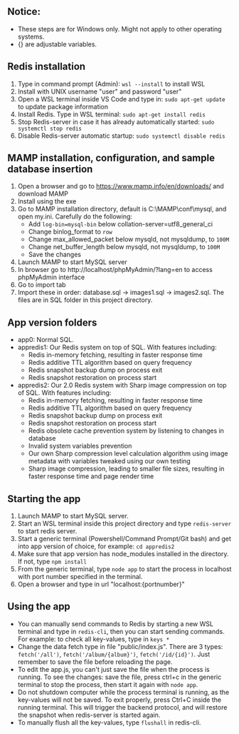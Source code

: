 ## Notice:
- These steps are for Windows only. Might not apply to other operating systems.
- {} are adjustable variables.

## Redis installation
1. Type in command prompt (Admin): `wsl --install` to install WSL
2. Install with UNIX username "user" and password "user"
3. Open a WSL terminal inside VS Code and type in: `sudo apt-get update` to update package information
4. Install Redis. Type in WSL terminal: `sudo apt-get install redis`
5. Stop Redis-server in case it has already automatically started: `sudo systemctl stop redis`
6. Disable Redis-server automatic startup: `sudo systemctl disable redis`

## MAMP installation, configuration, and sample database insertion
1. Open a browser and go to https://www.mamp.info/en/downloads/ and download MAMP
2. Install using the exe
3. Go to MAMP installation directory, default is C:\MAMP\conf\mysql, and open my.ini. Carefully do the following:
   - Add `log-bin=mysql-bin` below collation-server=utf8_general_ci
   - Change binlog_format to `row`
   - Change max_allowed_packet below mysqld, not mysqldump, to `100M`
   - Change net_buffer_length below mysqld, not mysqldump, to `100M`
   - Save the changes
4. Launch MAMP to start MySQL server
5. In browser go to http://localhost/phpMyAdmin/?lang=en to access phpMyAdmin interface
6. Go to import tab
7. Import these in order: database.sql -> images1.sql -> images2.sql. The files are in SQL folder in this project directory.

## App version folders
- app0: Normal SQL.
- appredis1: Our Redis system on top of SQL. With features including:
   - Redis in-memory fetching, resulting in faster response time
   - Redis additive TTL algorithm based on query frequency
   - Redis snapshot backup dump on process exit
   - Redis snapshot restoration on process start
- appredis2: Our 2.0 Redis system with Sharp image compression on top of SQL. With features including:
   - Redis in-memory fetching, resulting in faster response time
   - Redis additive TTL algorithm based on query frequency
   - Redis snapshot backup dump on process exit
   - Redis snapshot restoration on process start
   - Redis obsolete cache prevention system by listening to changes in database
   - Invalid system variables prevention
   - Our own Sharp compression level calculation algorithm using image metadata with variables tweaked using our own testing
   - Sharp image compression, leading to smaller file sizes, resulting in faster response time and page render time

## Starting the app
1. Launch MAMP to start MySQL server.
2. Start an WSL terminal inside this project directory and type `redis-server` to start redis server.
3. Start a generic terminal (Powershell/Command Prompt/Git bash) and get into app version of choice, for example: `cd appredis2`
4. Make sure that app version has node_modules installed in the directory. If not, type `npm install`
4. From the generic terminal, type `node app` to start the process in localhost with port number specified in the terminal.
5. Open a browser and type in url "localhost:{portnumber}"

## Using the app
- You can manually send commands to Redis by starting a new WSL terminal and type in `redis-cli`, then you can start sending commands. For example: to check all key-values, type in `keys *`
- Change the data fetch type in file "public/index.js". There are 3 types: `fetch('/all')`, `fetch('/album/{album}')`, `fetch('/id/{id}')`. Just remember to save the file before reloading the page.
- To edit the app.js, you can't just save the file when the process is running. To see the changes: save the file, press ctrl+c in the generic terminal to stop the process, then start it again with `node app`.
- Do not shutdown computer while the process terminal is running, as the key-values will not be saved. To exit properly, press Ctrl+C inside the running terminal. This will trigger the backend protocol, and will restore the snapshot when redis-server is started again.
- To manually flush all the key-values, type `flushall` in redis-cli.